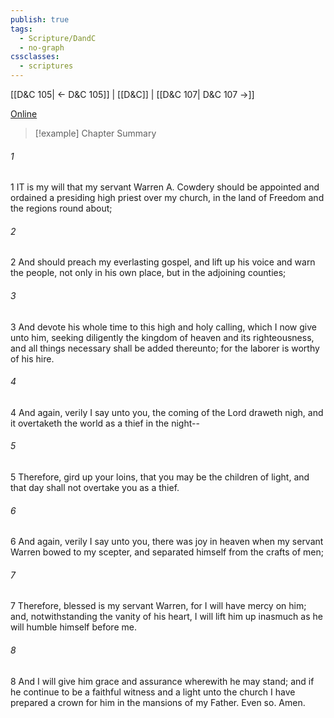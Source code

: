 ```yaml
---
publish: true
tags:
  - Scripture/DandC
  - no-graph
cssclasses:
  - scriptures
---
```

[[D&C 105| ← D&C 105]] | [[D&C]] | [[D&C 107| D&C 107 →]]

[Online](https://churchofjesuschrist.org/study/scriptures/dc-testament/dc/106?lang=eng)

>[!example] Chapter Summary
>
###### 1
1 IT is my will that my servant Warren A. Cowdery should be appointed and ordained a presiding high priest over my church, in the land of Freedom and the regions round about;
###### 2
2 And should preach my everlasting gospel, and lift up his voice and warn the people, not only in his own place, but in the adjoining counties;
###### 3
3 And devote his whole time to this high and holy calling, which I now give unto him, seeking diligently the kingdom of heaven and its righteousness, and all things necessary shall be added thereunto; for the laborer is worthy of his hire.
###### 4
4 And again, verily I say unto you, the coming of the Lord draweth nigh, and it overtaketh the world as a thief in the night--
###### 5
5 Therefore, gird up your loins, that you may be the children of light, and that day shall not overtake you as a thief.
###### 6
6 And again, verily I say unto you, there was joy in heaven when my servant Warren bowed to my scepter, and separated himself from the crafts of men;
###### 7
7 Therefore, blessed is my servant Warren, for I will have mercy on him; and, notwithstanding the vanity of his heart, I will lift him up inasmuch as he will humble himself before me.
###### 8
8 And I will give him grace and assurance wherewith he may stand; and if he continue to be a faithful witness and a light unto the church I have prepared a crown for him in the mansions of my Father. Even so. Amen.




